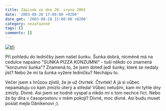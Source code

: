 ```yaml
---
title: Zápisek ze dne 28. srpna 2003
date: '2003-08-28 17:00:00 +0200'
date_gmt: '2003-08-28 15:00:00 +0200'
category: nezařazené
tags: []
comments: []
---
```

<p>
<div >  <a href="/assets/migrated/old-images/tri.jpg"><img alt="tři" src="/assets/migrated/old-images/tri.jpg"></a>  </div>
<p>Při pohledu do ledničky jsem našel šunku. Šunka dobrá, nicméně má na cedulce napsáno "SUNKA PIZZA KONZUMNI" -  tuší někdo co znamená "konzumní šunka"? Znamená to, že jsem doteď jedl šunky, které se nedaly jíst? Nebo  že mi ta šunka vyžere ledničku? Nechápu to.</p>
<p>Večer jsem s hrůzou zjistil, že je už čtvrtek. Čtvrtek! A já si vůbec nepamatuju co kam zmizlo úterý a středa!  Vůbec netuším, kam mi tyhle dny zmizly. Divné. Asi jsem se hodně vyspal a nikdo mi o tom nechce říct. Nebo že by  díra v časoprostoru v mém pokoji? Divné, moc divné. Asi budu muset poslat mejla Dänikenovi ;).</p>
